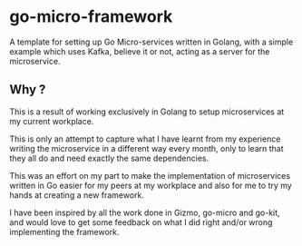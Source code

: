 # go-micro-framework
A template for setting up Go Micro-services written in Golang, with a simple example which uses Kafka, believe it or not, acting as a server for the microservice.

## Why ?
This is a result of working exclusively in Golang to setup microservices at my current workplace.

This is only an attempt to capture what I have learnt from my experience writing the microservice in a different way every month, only to learn that they all do and need exactly the same dependencies.

This was an effort on my part to make the implementation of microservices written in Go easier for my peers at my workplace and also for me to try my hands at creating a new framework.

I have been inspired by all the work done in Gizmo, go-micro and go-kit, and would love to get some feedback on what I did right and/or wrong implementing the framework.
